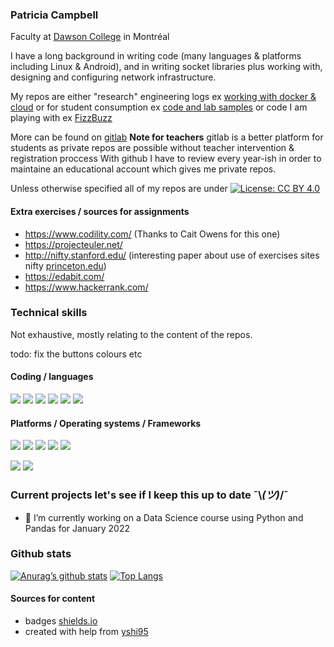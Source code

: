 ### Patricia Campbell
Faculty at [Dawson College](https://www.dawsoncollege.qc.ca/) in Montréal

I have a long background in writing code (many languages & platforms including Linux & Android), and in writing socket libraries plus working with, designing and configuring network infrastructure.

My repos are either "research" engineering logs ex [working with docker & cloud](https://github.com/campbe13/docker-ecq2020) or for student consumption ex [code and lab samples](https://github.com/campbe13/JS320-2021) or
code I am playing with ex [FizzBuzz](https://github.com/campbe13/FizzBuzz)

More can be found on [gitlab](https://gitlab.com/campbe13) __Note  for teachers__ gitlab is a better platform for students as private
repos are possible without teacher intervention & registration proccess   With github I have to review every year-ish 
in order to maintaine an educational account which gives me private repos.

Unless otherwise specified all of my repos are under <a href="https://creativecommons.org/licenses/by/4.0/"><img src="https://img.shields.io/badge/License-CC%20BY%204.0-lightgrey.svg" alt="License: CC BY 4.0"></a>
#### Extra exercises  / sources for assignments
* https://www.codility.com/  (Thanks to Cait Owens for this one)
* https://projecteuler.net/ 
* http://nifty.stanford.edu/  (interesting paper about use of exercises sites nifty [princeton.edu](https://collaborate.princeton.edu/en/publications/nifty-assignments-2))
* https://edabit.com/
* https://www.hackerrank.com/
### Technical skills
Not exhaustive, mostly relating to the content of the repos.

todo: fix the buttons colours etc
#### Coding / languages
![](https://img.shields.io/badge/Code-JavaScript-informational?style=flat&logo=JavaScript&color=61DAFB)
![](https://img.shields.io/badge/Code-Python-informational?style=flat&logo=Python&color=61DAFB)
![](https://img.shields.io/badge/Scripting-bash-informational?style=flat&logo=Linux&color=61DAFB)
![](https://img.shields.io/badge/Code-Kotlin-informational?style=flat&logo=Kotlin&color=61DAFB)
![](https://img.shields.io/badge/Code-Java-informational?style=flat&logo=Java&color=61DAFB)
![](https://img.shields.io/badge/Code-c-informational?style=flat&logo=C&color=61DAFB)
#### Platforms / Operating systems / Frameworks
![](https://img.shields.io/badge/Linux-Ubuntu-informational?style=flat&logo=Ubuntu&color=61DAFB)
![](https://img.shields.io/badge/Linux-CentOS-informational?style=flat&logo=CentOS&color=61DAFB)
![](https://img.shields.io/badge/Linux-Debian-informational?style=flat&logo=Debian&color=61DAFB)
![](https://img.shields.io/badge/Linux-RedHat-informational?style=flat&logo=RedHat&color=61DAFB)
![](https://img.shields.io/badge/Environment-Docker-informational?style=flat&logo=Docker&color=61DAFB)

![](https://img.shields.io/badge/Framework-Android-informational?style=flat&logo=Android&color=61DAFB)
![](https://img.shields.io/badge/Framework-React-informational?style=flat&logo=react&color=61DAFB)

### Current projects let's see if I keep this up to date ¯\\_(ツ)_/¯
- 🔭 I’m currently working on a Data Science course using Python and Pandas for  January 2022
### Github stats
[![Anurag’s github stats](https://github-readme-stats.vercel.app/api?username=campbe13)](https://github.com/campbe13)
[![Top Langs](https://github-readme-stats.vercel.app/api/top-langs/?username=campbe13&layout=compact)](https://github.com/campbe13)
<!--
**campbe13/campbe13** is a ✨ _special_ ✨ repository because its `README.md` (this file) appears on your GitHub profile.

Here are some ideas to get you started:

- 🌱 I’m currently learning ...
- 👯 I’m looking to collaborate on ...
- 🤔 I’m looking for help with ...
- 💬 Ask me about ...
- 📫 How to reach me: ...
- 😄 Pronouns: ...
- ⚡ Fun fact: ...
-->
#### Sources for content
* badges [shields.io](https://shields.io/)
* created with help from [yshi95](https://yushi95.medium.com/how-to-create-a-beautiful-readme-for-your-github-profile-36957caa711c)                                           

